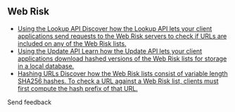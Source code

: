 ## Web Risk

- [ Using the Lookup API Discover how the Lookup API lets your client applications send requests to the Web Risk servers to check if URLs are included on any of the Web Risk lists. ](https://cloud.google.com/web-risk/docs/lookup-api)
- [ Using the Update API Learn how the Update API lets your client applications download hashed versions of the Web Risk lists for storage in a local database. ](https://cloud.google.com/web-risk/docs/update-api)
- [ Hashing URLs Discover how the Web Risk lists consist of variable length SHA256 hashes. To check a URL against a Web Risk list, clients must first compute the hash prefix of that URL. ](https://cloud.google.com/web-risk/docs/urls-hashing)

Send feedback
